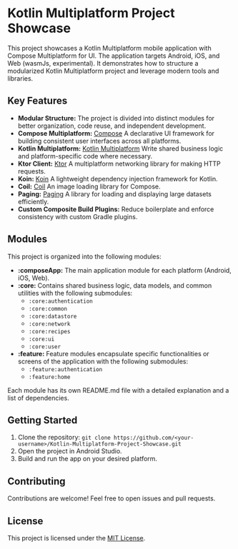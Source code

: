 # Kotlin Multiplatform Project Showcase

This project showcases a Kotlin Multiplatform mobile application with Compose Multiplatform for UI. The application targets Android, iOS, and Web (wasmJs, experimental). It demonstrates how to structure a modularized Kotlin Multiplatform project and leverage modern tools and libraries.

## Key Features

* **Modular Structure:** The project is divided into distinct modules for better organization, code reuse, and independent development.
* **Compose Multiplatform:** [Compose](https://developer.android.com/jetpack/compose) A declarative UI framework for building consistent user interfaces across all platforms.
* **Kotlin Multiplatform:** [Kotlin Multiplatform](https://kotlinlang.org/docs/multiplatform.html) Write shared business logic and platform-specific code where necessary.
* **Ktor Client:** [Ktor](https://ktor.io/) A multiplatform networking library for making HTTP requests.
* **Koin:** [Koin](https://insert-koin.io/) A lightweight dependency injection framework for Kotlin.
* **Coil:** [Coil](https://coil-kt.github.io/coil/) An image loading library for Compose.
* **Paging:** [Paging](https://developer.android.com/topic/libraries/architecture/paging) A library for loading and displaying large datasets efficiently.
* **Custom Composite Build Plugins:** Reduce boilerplate and enforce consistency with custom Gradle plugins.

## Modules

This project is organized into the following modules:

* **:composeApp:** The main application module for each platform (Android, iOS, Web).
* **:core:** Contains shared business logic, data models, and common utilities with the following submodules:
    *  `:core:authentication`
    *  `:core:common`
    *  `:core:datastore`
    *  `:core:network`
    *  `:core:recipes`
    *  `:core:ui`
    *  `:core:user`
* **:feature:** Feature modules encapsulate specific functionalities or screens of the application with the following submodules:
    * `:feature:authentication`
    * `:feature:home`

Each module has its own README.md file with a detailed explanation and a list of dependencies.

## Getting Started

1. Clone the repository: `git clone https://github.com/<your-username>/Kotlin-Multiplatform-Project-Showcase.git`
2. Open the project in Android Studio.
3. Build and run the app on your desired platform.

## Contributing

Contributions are welcome! Feel free to open issues and pull requests.

## License

This project is licensed under the [MIT License](LICENSE).